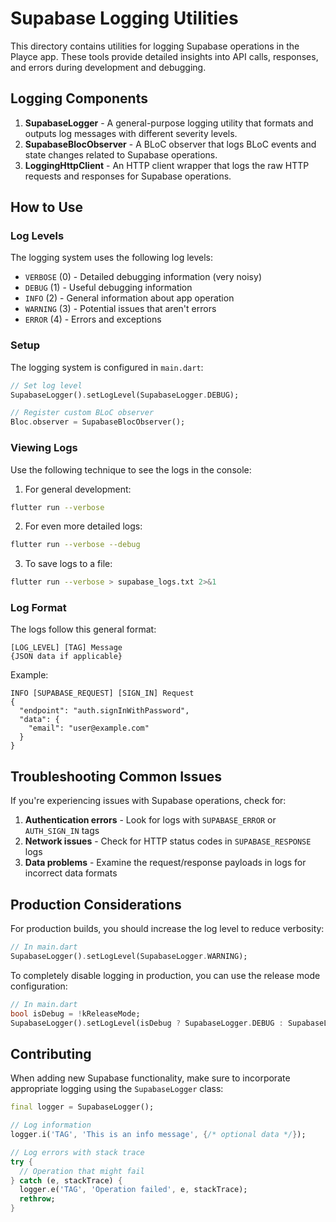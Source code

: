 # Supabase Logging Utilities

This directory contains utilities for logging Supabase operations in the Playce app. These tools provide detailed insights into API calls, responses, and errors during development and debugging.

## Logging Components

1. **SupabaseLogger** - A general-purpose logging utility that formats and outputs log messages with different severity levels.
2. **SupabaseBlocObserver** - A BLoC observer that logs BLoC events and state changes related to Supabase operations.
3. **LoggingHttpClient** - An HTTP client wrapper that logs the raw HTTP requests and responses for Supabase operations.

## How to Use

### Log Levels

The logging system uses the following log levels:

- `VERBOSE` (0) - Detailed debugging information (very noisy)
- `DEBUG` (1) - Useful debugging information
- `INFO` (2) - General information about app operation
- `WARNING` (3) - Potential issues that aren't errors
- `ERROR` (4) - Errors and exceptions

### Setup

The logging system is configured in `main.dart`:

```dart
// Set log level
SupabaseLogger().setLogLevel(SupabaseLogger.DEBUG);

// Register custom BLoC observer
Bloc.observer = SupabaseBlocObserver();
```

### Viewing Logs

Use the following technique to see the logs in the console:

1. For general development:

```bash
flutter run --verbose
```

2. For even more detailed logs:

```bash
flutter run --verbose --debug
```

3. To save logs to a file:

```bash
flutter run --verbose > supabase_logs.txt 2>&1
```

### Log Format

The logs follow this general format:

```
[LOG_LEVEL] [TAG] Message
{JSON data if applicable}
```

Example:

```
INFO [SUPABASE_REQUEST] [SIGN_IN] Request
{
  "endpoint": "auth.signInWithPassword",
  "data": {
    "email": "user@example.com"
  }
}
```

## Troubleshooting Common Issues

If you're experiencing issues with Supabase operations, check for:

1. **Authentication errors** - Look for logs with `SUPABASE_ERROR` or `AUTH_SIGN_IN` tags
2. **Network issues** - Check for HTTP status codes in `SUPABASE_RESPONSE` logs
3. **Data problems** - Examine the request/response payloads in logs for incorrect data formats

## Production Considerations

For production builds, you should increase the log level to reduce verbosity:

```dart
// In main.dart
SupabaseLogger().setLogLevel(SupabaseLogger.WARNING);
```

To completely disable logging in production, you can use the release mode configuration:

```dart
// In main.dart
bool isDebug = !kReleaseMode;
SupabaseLogger().setLogLevel(isDebug ? SupabaseLogger.DEBUG : SupabaseLogger.ERROR);
```

## Contributing

When adding new Supabase functionality, make sure to incorporate appropriate logging using the `SupabaseLogger` class:

```dart
final logger = SupabaseLogger();

// Log information
logger.i('TAG', 'This is an info message', {/* optional data */});

// Log errors with stack trace
try {
  // Operation that might fail
} catch (e, stackTrace) {
  logger.e('TAG', 'Operation failed', e, stackTrace);
  rethrow;
}
``` 